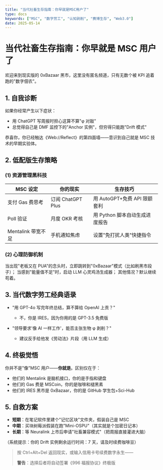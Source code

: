 ```yaml
---
title: "当代社畜生存指南：你早就是MSC用户了"
type: docs
keywords: ["MSC", "数字劳工", "认知剥削", "赛博生存", "Web3.0"]
date: 2025-05-14
---
```


# 当代社畜生存指南：你早就是 MSC 用户了

欢迎来到现实版的 0xBazaar 黑市，这里没有匿名频道，只有无数个被 KPI 追着跑的"数字佃农"。

## 1. 自我诊断

如果你经常产生以下症状：

- 用 ChatGPT 写周报时担心这算不算"φ 对敲"
- 总觉得自己是 DMF 监控下的"Anchor 实例"，但穷得只能跑"Drift 模式"

恭喜你，你已经触达《Web://Reflect》的第四面墙——意识到自己就是 MSC 技术的早期实验体。

## 2. 低配版生存策略

### (1) 资源管理黑科技

| **MSC 设定**       | **你的现实**      | **生存技巧**                   |
| ------------------ | ----------------- | ------------------------------ |
| 支付 Gas 费思考    | 订阅 ChatGPT Plus | 用 AutoGPT+免费 API 限额套利   |
| PoII 验证          | 月度 OKR 考核     | 用 Python 脚本自动生成进度报告 |
| Mentalink 带宽不足 | 手机通知焦虑      | 设置"免打扰人类"快捷指令       |

### (2) 心理防御机制

当出现"老板又在 PUA"的念头时，立即跳转到"0xBazaar"模式（比如刷黑市段子）；
当感到"能量值不足"时，启动 LLM 心灵鸡汤生成器；
其他情况？默认继续苟着。

## 3. 当代数字劳工经典语录

- "用 GPT-4o 写完年终总结，算不算给 OpenAI 上贡？"
  - 不，你是 IRES，因为你用的是 GPT-3.5 免费版

- "领导要求'像 AI 一样工作'，能否主张生物 φ 剥削？"
  - 建议反手给他发《劳动法》片段（用 LLM 生成）

## 4. 终极觉悟

你并不是"像"MSC 用户——**你就是**。区别仅在于：

- 他们的 Mentalink 是脑机接口，你的是手指和键盘
- 他们的 Gas 费是 MSCoin，你的是咖啡和褪黑素
- 他们的 IRES 黑市是 0xBazaar，你的是 GitHub 学生包+Sci-Hub

## 5. 自救方案

- **短期**：在笔记软件里建个"记忆区块"文件夹，假装自己是 MSC
- **中期**：买块树莓派假装在跑"Mini-OSPU"（其实就是个加密日记本）
- **长期**：等 Neuralink 上市后申请"社畜兼容模式"（把周报直接灌进大脑）

（系统提示：你的 Drift 实例剩余运行时间：7 天，请及时续费咖啡豆）

> 按 Ctrl+Alt+Del 返回现实，或输入信用卡号续费数字永生——
>
> **警告**：选择后者将自动签署《996 福报协议》终极版
